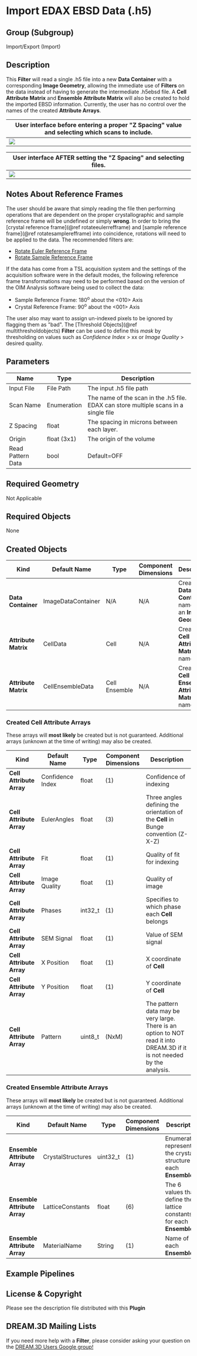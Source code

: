 # Import EDAX EBSD Data (.h5) #


## Group (Subgroup) ##

Import/Export (Import)

## Description ##

This **Filter** will read a single .h5 file into a new **Data Container** with a corresponding **Image Geometry**, allowing the immediate use of **Filters** on the data instead of having to generate the intermediate .h5ebsd file. A **Cell Attribute Matrix** and **Ensemble Attribute Matrix** will also be created to hold the imported EBSD information. Currently, the user has no control over the names of the created **Attribute Arrays**.

| User interface before entering a proper "Z Spacing" value and selecting which scans to include. |
|-------|
|![](Images/ReadEDAXH5_1.png)|


| User interface AFTER setting the "Z Spacing" and selecting files.  |
|-------|
|![](Images/ReadEDAXH5_2.png)|


## Notes About Reference Frames ##

The user should be aware that simply reading the file then performing operations that are dependent on the proper crystallographic and sample reference frame will be undefined or simply **wrong**. In order to bring the [crystal reference frame](@ref rotateeulerrefframe) and [sample reference frame](@ref rotatesamplerefframe) into coincidence, rotations will need to be applied to the data. The recommended filters are:

+ [Rotate Euler Reference Frame](rotateeulerrefframe.html)
+ [Rotate Sample Reference Frame](rotatesamplerefframe.html)

If the data has come from a TSL acquisition system and the settings of the acquisition software were in the default modes, the following reference frame transformations may need to be performed based on the version of the OIM Analysis software being used to collect the data:

+ Sample Reference Frame: 180<sup>o</sup> about the <010> Axis
+ Crystal Reference Frame: 90<sup>o</sup> about the <001> Axis

The user also may want to assign un-indexed pixels to be ignored by flagging them as "bad". The [Threshold Objects](@ref multithresholdobjects) **Filter** can be used to define this _mask_ by thresholding on values such as _Confidence Index_ > xx or _Image Quality_ > desired quality.

## Parameters ##

| Name | Type | Description |
|------|------| ----------- |
| Input File | File Path | The input .h5 file path |
| Scan Name | Enumeration | The name of the scan in the .h5 file. EDAX can store multiple scans in a single file |
| Z Spacing | float | The spacing in microns between each layer. |
| Origin | float (3x1) | The origin of the volume |
| Read Pattern Data | bool | Default=OFF |

## Required Geometry ##

Not Applicable

## Required Objects ##

None

## Created Objects ##


| Kind | Default Name | Type | Component Dimensions | Description |
|------|--------------|------|----------------------|-------------|
| **Data Container**  | ImageDataContainer | N/A | N/A    | Created **Data Container** name with an **Image Geometry** |
| **Attribute Matrix**  | CellData | Cell | N/A    | Created **Cell Attribute Matrix** name  |
| **Attribute Matrix**  | CellEnsembleData | Cell Ensemble | N/A    | Created **Cell Ensemble Attribute Matrix** name  |

### Created Cell Attribute Arrays ###

These arrays will **most likely** be created but is not guaranteed. Additional arrays (unknown at the time of writing) may also be created.

| Kind | Default Name | Type | Component Dimensions | Description |
|------|--------------|------|----------------------|-------------|
| **Cell Attribute Array**  | Confidence Index | float |(1)     | Confidence of indexing  |
| **Cell Attribute Array**  | EulerAngles      | float |(3)     | Three angles defining the orientation of the **Cell** in Bunge convention (Z-X-Z)  |
| **Cell Attribute Array**  | Fit              | float |(1)     |  Quality of fit for indexing  |
| **Cell Attribute Array**  | Image Quality    | float |(1) | Quality of image   |
| **Cell Attribute Array**  | Phases           | int32_t   | (1) | Specifies to which phase each **Cell** belongs   |
| **Cell Attribute Array**  | SEM Signal       | float |(1) | Value of SEM signal   |
| **Cell Attribute Array**  | X Position       | float |(1) | X coordinate of **Cell**   |
| **Cell Attribute Array**  | Y Position       | float |(1) | Y coordinate of **Cell**   |
| **Cell Attribute Array**  | Pattern           | uint8_t   | (NxM) | The pattern data may be very large. There is an option to NOT read it into DREAM.3D if it is not needed by the analysis.   |


### Created Ensemble Attribute Arrays ###

These arrays will **most likely** be created but is not guaranteed. Additional arrays (unknown at the time of writing) may also be created.

| Kind | Default Name | Type | Component Dimensions | Description |
|------|--------------|------|----------------------|-------------|
| **Ensemble Attribute Array** | CrystalStructures | uint32_t | (1) | Enumeration representing the crystal structure for each **Ensemble** |
| **Ensemble Attribute Array** | LatticeConstants | float | (6) | The 6 values that define the lattice constants for each **Ensemble**|
| **Ensemble Attribute Array** | MaterialName | String | (1) | Name of each **Ensemble** |



## Example Pipelines ##



## License & Copyright ##

Please see the description file distributed with this **Plugin**

## DREAM.3D Mailing Lists ##

If you need more help with a **Filter**, please consider asking your question on the [DREAM.3D Users Google group!](https://groups.google.com/forum/?hl=en#!forum/dream3d-users)



